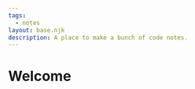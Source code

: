 ```yaml
---
tags:
  - notes
layout: base.njk
description: A place to make a bunch of code notes.
---
```


# Welcome

